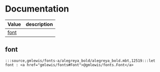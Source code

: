 # Documentation
|Value|description|
|---|---|
|[font](#font)||

## font

```moonbit
:::source,gmlewis/fonts-a/alegreya_bold/alegreya_bold.mbt,12519:::let font : <a href="gmlewis/fonts#Font">@gmlewis/fonts.Font</a>
```

